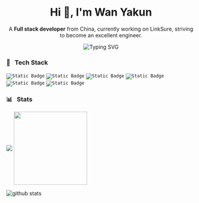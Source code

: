 <h1 align="center">Hi 👋, I'm Wan Yakun</h1>

<p align="center"> A <strong>Full stack developer</strong> from China, currently working on LinkSure, striving to become an excellent engineer. </p>

<div align="center">
  <img src="https://readme-typing-svg.demolab.com?font=Fira+Code&weight=600&size=28&duration=3000&pause=2000&color=4994EC&background=4476C01C&center=true&vCenter=true&width=450&height=60&lines=0+error(s)%2C+0+warning(s)" alt="Typing SVG" />
</div>

### 📖 &nbsp; Tech Stack

<code><img alt="Static Badge" src="https://img.shields.io/badge/javascript-%23F7DF1E?style=for-the-badge&logo=javascript&logoColor=%23FFFFFF"></code>
<code><img alt="Static Badge" src="https://img.shields.io/badge/typescript-%233178C6?style=for-the-badge&logo=typescript&logoColor=%23FFFFFF"></code>
<code><img alt="Static Badge" src="https://img.shields.io/badge/VUE-%234FC08D?style=for-the-badge&logo=vue.js&logoColor=white"/></code>
<code><img alt="Static Badge" src="https://img.shields.io/badge/iOS-%23000000?style=for-the-badge&logo=ios&logoColor=white"/></code>
<code><img alt="Static Badge" src="https://img.shields.io/badge/Android-%2334A853?style=for-the-badge&logo=android&logoColor=white"></code>
<code><img alt="Static Badge" src="https://img.shields.io/badge/Spring-%2334A853?style=for-the-badge&logo=spring&logoColor=white"></code>

### 📊 &nbsp; Stats

<div>
  <img align="center" src="https://github-readme-stats.vercel.app/api?username=wanyaun&show_icons=true&theme=tokyonight"/>
  <img align="center" height="195" src="https://github-readme-stats.vercel.app/api/top-langs/?username=wanyakun&hide=html&layout=compact&theme=tokyonight" />
</div>

<!--
![github](http://file.aioser.com/github.png)
-->

![github stats](https://github-readme-stats.vercel.app/api?username=wanyakun&count_private=true&show_icons=true&theme=dracula)
<!--
**wanyakun/wanyakun** is a ✨ _special_ ✨ repository because its `README.md` (this file) appears on your GitHub profile.

Here are some ideas to get you started:

- 🔭 I’m currently working on ...
- 🌱 I’m currently learning ...
- 👯 I’m looking to collaborate on ...
- 🤔 I’m looking for help with ...
- 💬 Ask me about ...
- 📫 How to reach me: ...
- 😄 Pronouns: ...
- ⚡ Fun fact: ...
-->

